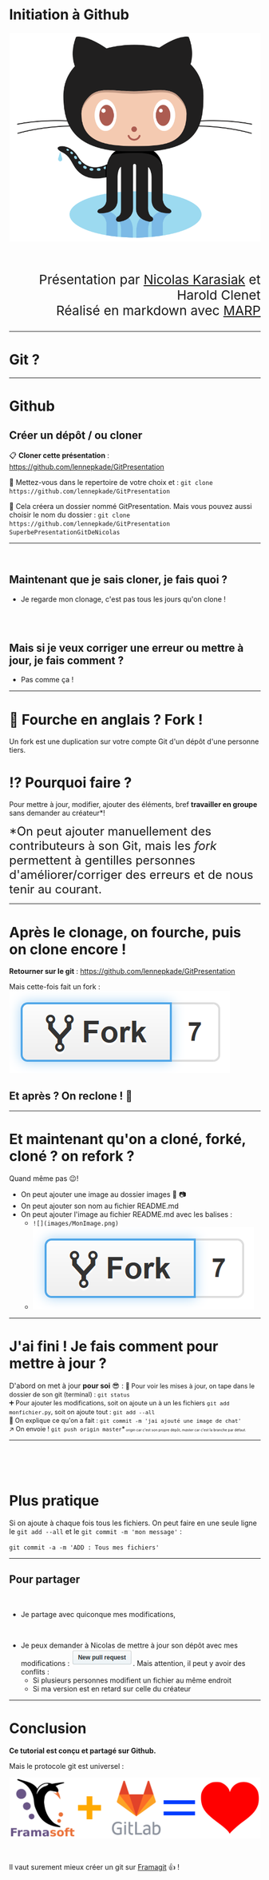 <!-- $theme: gaia -->
<!-- $size: 16:9 -->

Initiation à Github
===


  
![center 50%](images/githublogo.png)


<br>
<p style='text-align:right; font-size:26px'>
  Présentation par <a href='http://www.karasiak.net'>Nicolas Karasiak</a> et Harold Clenet<br>
  Réalisé en markdown avec <a href='https://yhatt.github.io/marp/'>MARP</a>

</p>

---

# Git ?


---

# Github

## Créer un dépôt / ou cloner

:clipboard: **Cloner cette présentation** : 
https://github.com/lennepkade/GitPresentation 

:open_file_folder: Mettez-vous dans le repertoire de votre choix et : 
`git clone https://github.com/lennepkade/GitPresentation`

:open_file_folder: Cela créera un dossier nommé GitPresentation. Mais vous pouvez aussi choisir le nom du dossier :
`git clone https://github.com/lennepkade/GitPresentation SuperbePresentationGitDeNicolas`

---

<br>

## Maintenant que je sais cloner, je fais quoi ?

- Je regarde mon clonage, c'est pas tous les jours qu'on clone !

<br><br>
## Mais si je veux corriger une erreur ou mettre à jour, je fais comment ?

- Pas comme ça !

---

# :fork_and_knife:  Fourche en anglais ? Fork !

Un fork est une duplication sur votre compte Git d'un dépôt d'une personne tiers.

# :interrobang: Pourquoi faire ?

Pour mettre à jour, modifier, ajouter des éléments, bref **travailler en groupe** sans demander au créateur*! 

<font size='5'>*On peut ajouter manuellement des contributeurs à son Git, mais les *fork* permettent à gentilles personnes d'améliorer/corriger des erreurs et de nous tenir au courant.</font>

---

# Après le clonage, on fourche, puis on clone encore !

**Retourner sur le git** : 
https://github.com/lennepkade/GitPresentation

Mais cette-fois fait un fork :  ![20%](images/githubfork.png)

## Et après ? On reclone ! :repeat:

---

# Et maintenant qu'on a cloné, forké, cloné ? on refork ?
Quand même pas :wink:! 

- On peut ajouter une image au dossier images :open_file_folder: :camera: 
- On peut ajouter son nom au fichier README.md  
- On peut ajouter l'image au fichier README.md avec les balises : 
  - `![](images/MonImage.png)`
  -  ![30%](images/githubfork.png)

---

# J'ai fini ! Je fais comment pour mettre à jour ?

D'abord on met à jour **pour soi** :sunglasses: :
<span style="font-size:90%">:newspaper: Pour voir les mises à jour, on tape dans le dossier de son git (terminal) :  `git status`<br>
:heavy_plus_sign: Pour ajouter les modifications, soit on ajoute un à un les fichiers `git add monfichier.py`, soit on ajoute tout :  `git add --all`<br>
:memo: On explique ce qu'on a fait : `git commit -m 'jai ajouté une image de chat'`<br>
:arrow_upper_right: On envoie ! `git push origin master`*</span><span style="font-size:50%">
<i>origin</i> car c'est son propre dépôt, <i>master</i> car c'est la branche par défaut.</span>

--- 
<br>
<br>
<br>

# Plus pratique
Si on ajoute à chaque fois tous les fichiers. On peut faire en une seule ligne le `git add --all` et le `git commit -m 'mon message'`  : 

`git commit -a -m 'ADD : Tous mes fichiers'`

--- 

## Pour partager

<br>

- Je partage avec quiconque mes modifications,

<br>

- Je peux demander à Nicolas de mettre à jour son dépôt avec mes modifications : ![](images/githubpullrequest.png). Mais attention,  il peut y avoir des conflits :
  - Si plusieurs personnes modifient un fichier au même endroit
  - Si ma version est en retard sur celle du créateur

---

# Conclusion

**Ce tutorial est conçu et partagé sur Github.**

Mais le protocole git est universel :

![center 40%](images/framasoft_aime_gitlab.png)

<br>

Il vaut surement mieux créer un git sur [Framagit](Framagit.org) :thumbsup: !
